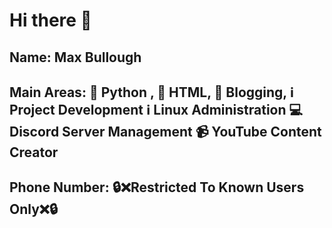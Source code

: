 # Hi there 👋

## Name: Max Bullough
## Main Areas: :snake: Python , :page_facing_up: HTML, :pencil: Blogging, :information_source: Project Development :information_source: Linux Administration :computer: Discord Server Management :video_camera: YouTube Content Creator
## Phone Number: :lock::x:Restricted To Known Users Only:x::lock:

